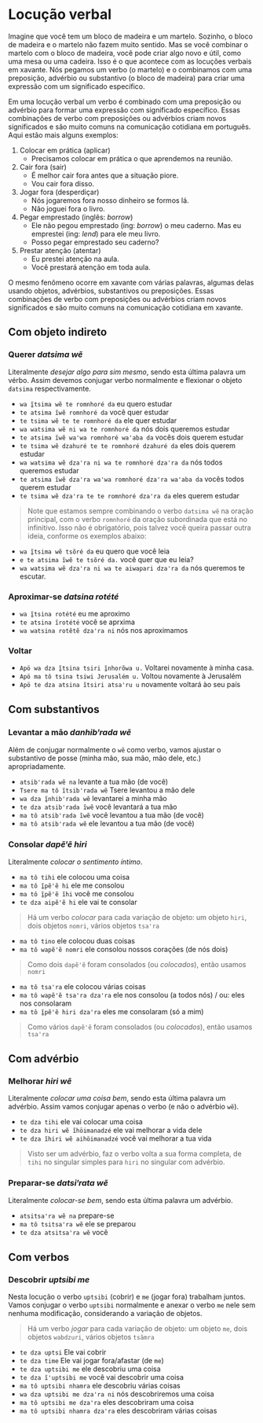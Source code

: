 # Locução verbal

Imagine que você tem um bloco de madeira e um martelo. Sozinho, o bloco de madeira e o martelo não fazem muito sentido. Mas se você combinar o martelo com o bloco de madeira, você pode criar algo novo e útil, como uma mesa ou uma cadeira. Isso é o que acontece com as locuções verbais em xavante. Nós pegamos um verbo (o martelo) e o combinamos com uma preposição, advérbio ou substantivo (o bloco de madeira) para criar uma expressão com um significado específico.

Em uma locução verbal um verbo é combinado com uma preposição ou advérbio para formar uma expressão com significado específico. Essas combinações de verbo com preposições ou advérbios criam novos significados e são muito comuns na comunicação cotidiana em português. Aqui estão mais alguns exemplos:

1. Colocar em prática (aplicar)
   - Precisamos colocar em prática o que aprendemos na reunião.
2. Cair fora (sair)
   - É melhor cair fora antes que a situação piore.
   - Vou cair fora disso.
3. Jogar fora (desperdiçar)
   - Nós jogaremos fora nosso dinheiro se formos lá.
   - Não joguei fora o livro.
4. Pegar emprestado (inglês: _borrow_)
   - Ele não pegou emprestado (ing: _borrow_) o meu caderno. Mas eu emprestei (ing: _lend_) para ele meu livro.
   - Posso pegar emprestado seu caderno?
5. Prestar atenção (atentar)
   - Eu prestei atenção na aula.
   - Você prestará atenção em toda aula.

O mesmo fenômeno ocorre em xavante com várias palavras, algumas delas usando objetos, advérbios, substantivos ou preposições. Essas combinações de verbo com preposições ou advérbios criam novos significados e são muito comuns na comunicação cotidiana em xavante.

## Com objeto indireto

### Querer _datsima wẽ_

Literalmente _desejar algo para sim mesmo_, sendo esta última palavra um vérbo. Assim devemos conjugar verbo normalmente e flexionar o objeto `datsima` respectivamente.

- `wa ĩ̱tsima wẽ te romnhoré da` eu quero estudar
- `te atsima ĩwẽ romnhoré da` você quer estudar
- `te tsima wẽ te te romnhoré da` ele quer estudar
- `wa watsima wẽ ni wa te romnhoré da` nós dois queremos estudar
- `te atsima ĩwẽ waꞌwa romnhoré waꞌaba da` vocês dois querem estudar
- `te tsima wẽ dzahuré te te romnhoré dzahuré da` eles dois querem estudar
- `wa watsima wẽ dzaꞌra ni wa te romnhoré dzaꞌra da` nós todos queremos estudar
- `te atsima ĩwẽ dzaꞌra waꞌwa romnhoré dzaꞌra waꞌaba da` vocês todos querem estudar
- `te tsima wẽ dzaꞌra te te romnhoré dzaꞌra da` eles querem estudar

> Note que estamos sempre combinando o verbo `datsima wẽ` na oração principal, com o verbo `romnhoré` da oração subordinada que está no infinitivo. Isso não é obrigatório, pois talvez você queira passar outra ideia, conforme os exemplos abaixo:

- `wa ĩ̱tsima wẽ tsõré da` eu quero que você leia
- `e te atsima ĩwẽ te tsõré da.` você quer que eu leia?
- `wa watsima wẽ dzaꞌra ni wa te aiwapari dzaꞌra da` nós queremos te escutar.

### Aproximar-se _datsina rotété_

- `wa ĩ̱tsina rotété` eu me aproximo
- `te atsina ĩrotété` você se aprxima
- `wa watsina rotẽtẽ dzaꞌra ni` nós nos aproximamos

### Voltar

- `Apö wa dza ĩ̱tsina tsiri ĩ̱nhorõwa u.` Voltarei novamente à minha casa.
- `Apö ma tô tsina tsiwi Jerusalém u.` Voltou novamente à Jerusalém
- `Apö te dza atsina ĩtsiri atsaꞌru u` novamente voltará ào seu país

## Com substantivos

### Levantar a mão _danhibꞌrada wẽ_

Além de conjugar normalmente o `wẽ` como verbo, vamos ajustar o substantivo de posse (minha mão, sua mão, mão dele, etc.) apropriadamente.

- `atsibꞌrada wẽ na` levante a tua mão (de você)
- `Tsere ma tô ĩtsibꞌrada wẽ` Tsere levantou a mão dele
- `wa dza ĩ̱nhibꞌrada wẽ` levantarei a minha mão
- `te dza atsibꞌrada ĩwẽ` você levantará a tua mão
- `ma tô atsibꞌrada ĩwẽ` você levantou a tua mão (de você)
- `ma tô atsibꞌrada wẽ` ele levantou a tua mão (de você)

### Consolar _dapẽꞌẽ hiri_

Literalmente _colocar o sentimento íntimo_.

- `ma tô tihi` ele colocou uma coisa
- `ma tô ĩ̱pẽꞌẽ hi` ele me consolou
- `ma tô ĩ̱pẽꞌẽ ĩhi` você me consolou
- `te dza aipẽꞌẽ hi` ele vai te consolar

> Há um verbo _colocar_ para cada variação de objeto: um objeto `hiri`, dois objetos `nomri`, vários objetos `tsaꞌra`

- `ma tô tino` ele colocou duas coisas
- `ma tô wapẽꞌẽ nomri` ele consolou nossos corações (de nós dois)

> Como dois `dapẽꞌẽ` foram consolados (ou _colocados_), então usamos `nomri`

- `ma tô tsaꞌra` ele colocou várias coisas
- `ma tô wapẽꞌẽ tsaꞌra dzaꞌra` ele nos consolou (a todos nós) / ou: eles nos consolaram
- `ma tô ĩ̱pẽꞌẽ hiri dzaꞌra` eles me consolaram (só a mim)

> Como vários `dapẽꞌẽ` foram consolados (ou _colocados_), então usamos `tsaꞌra`

## Com advérbio

### Melhorar _hiri wẽ_

Literalmente _colocar uma coisa bem_, sendo esta última palavra um advérbio. Assim vamos conjugar apenas o verbo (e não o advérbio `wẽ`).

- `te dza tihi` ele vai colocar uma coisa
- `te dza hiri wẽ ĩhöimanadzé` ele vai melhorar a vida dele
- `te dza ĩhiri wẽ aihöimanadzé` você vai melhorar a tua vida

> Visto ser um advérbio, faz o verbo volta a sua forma completa, de `tihi` no singular simples para `hiri` no singular com advérbio.

### Preparar-se _datsiꞌrata wẽ_

Literalmente _colocar-se bem_, sendo esta última palavra um advérbio.

- `atsitsaꞌra wẽ na` prepare-se
- `ma tô tsitsaꞌra wẽ` ele se preparou
- `te dza atsitsaꞌra wẽ` você

## Com verbos

### Descobrir _uptsibi me_

Nesta locução o verbo `uptsibi` (cobrir) e `me` (jogar fora) trabalham juntos. Vamos conjugar o verbo `uptsibi` normalmente e anexar o verbo `me` nele sem nenhuma modificação, considerando a variação de objetos.

> Há um verbo _jogar_ para cada variação de objeto: um objeto `me`, dois objetos `wabdzuri`, vários objetos `tsãmra`

- `te dza uptsi` Ele vai cobrir
- `te dza time` Ele vai jogar fora/afastar (de `me`)
- `te dza uptsibi me` ele descobriu uma coisa
- `te dza ĩꞌuptsibi me` você vai descobrir uma coisa
- `ma tô uptsibi nhamra` ele descobriu várias coisas
- `wa dza uptsibi me dzaꞌra ni` nós descobriremos uma coisa
- `ma tô uptsibi me dzaꞌra` eles descobriram uma coisa
- `ma tô uptsibi nhamra dzaꞌra` eles descobriram várias coisas
